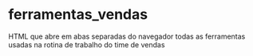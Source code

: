 # ferramentas_vendas
HTML que abre em abas separadas do navegador todas as ferramentas usadas na rotina de trabalho do time de vendas
